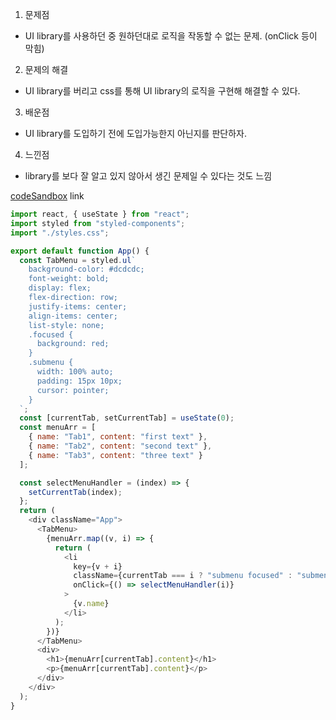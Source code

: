 
1. 문제점

- UI library를 사용하던 중 원하던대로 로직을 작동할 수 없는 문제. (onClick 등이 막힘)

2. 문제의 해결

- UI library를 버리고 css를 통해 UI library의 로직을 구현해 해결할 수 있다.

3. 배운점

- UI library를 도입하기 전에 도입가능한지 아닌지를 판단하자.

4. 느낀점

- library를 보다 잘 알고 있지 않아서 생긴 문제일 수 있다는 것도 느낌


[codeSandbox](https://codesandbox.io/s/sharp-easley-214f3?file=/src/App.js:0-1269) link
```js
import react, { useState } from "react";
import styled from "styled-components";
import "./styles.css";

export default function App() {
  const TabMenu = styled.ul`
    background-color: #dcdcdc;
    font-weight: bold;
    display: flex;
    flex-direction: row;
    justify-items: center;
    align-items: center;
    list-style: none;
    .focused {
      background: red;
    }
    .submenu {
      width: 100% auto;
      padding: 15px 10px;
      cursor: pointer;
    }
  `;
  const [currentTab, setCurrentTab] = useState(0);
  const menuArr = [
    { name: "Tab1", content: "first text" },
    { name: "Tab2", content: "second text" },
    { name: "Tab3", content: "three text" }
  ];

  const selectMenuHandler = (index) => {
    setCurrentTab(index);
  };
  return (
    <div className="App">
      <TabMenu>
        {menuArr.map((v, i) => {
          return (
            <li
              key={v + i}
              className={currentTab === i ? "submenu focused" : "submenu"}
              onClick={() => selectMenuHandler(i)}
            >
              {v.name}
            </li>
          );
        })}
      </TabMenu>
      <div>
        <h1>{menuArr[currentTab].content}</h1>
        <p>{menuArr[currentTab].content}</p>
      </div>
    </div>
  );
}
```
